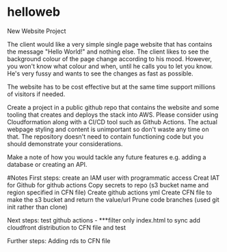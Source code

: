 # helloweb
New Website Project

The client would like a very simple single page website that has contains the message "Hello World!" and nothing else. 
The client likes to see the background colour of the page change according to his mood. 
However, you won't know what colour and when, until he calls you to let you know. 
He's very fussy and wants to see the changes as fast as possible.

The website has to be cost effective but at the same time support millions of visitors if needed.

Create a project in a public github repo that contains the website and some tooling that creates and deploys the stack into AWS. 
Please consider using Cloudformation along with a CI/CD tool such as Github Actions. 
The actual webpage styling and content is unimportant so don't waste any time on that. 
The repository doesn't need to contain functioning code but you should demonstrate your considerations.

Make a note of how you would tackle any future features e.g. adding a database or creating an API.


#Notes
First steps: create an IAM user with programmatic access
Creat IAT for Github for github actions
Copy secrets to repo (s3 bucket name and region specified in CFN file)
Create github actions yml
Create CFN file to make the s3 bucket and return the value/url
Prune code branches (used git init rather than clone)

Next steps: 
test github actions - ***filter only index.html to sync
add cloudfront distribution to CFN file and test

Further steps:
Adding rds to CFN file


